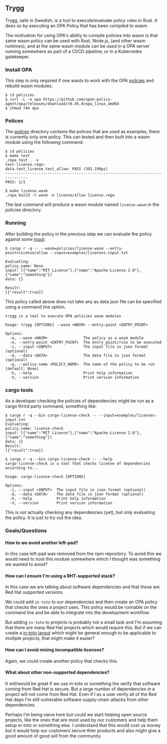 ## Trygg
Trygg, safe in Swedish, is a tool to execute/evaluate policy rules in Rust.
It does so by executing an OPA Policy that has been compiled to wasm.

The motivation for using OPA's ability to compile policies into wasm is that
same wasm policy can be used with Rust, Node.js, (and other wasm runtimes), and
at the same wasm module can be used in a OPA server running somewhere as part of
a CI/CD pipeline, or in a Kubernetes gatekeeper.

### Install OPA
This step is only required if one wants to work with the OPA
[policies](./policies) and rebuild wasm modules.

```console
$ cd policies
$ curl -L -o opa https://github.com/open-policy-agent/opa/releases/download/v0.45.0/opa_linux_amd64
$ chmod 744 opa
```

### Polices
The [polices](./policies) directory contains the polices that are used as
examples, there is currently only one policy. This can tested and then built
into a wasm module using the following command:
```console
$ cd policies
$ make test
./opa test . -v
test-license.rego:
data.test_license.test_allow: PASS (391.199µs)
--------------------------------------------------------------------------------
PASS: 1/1

$ make license.wasm 
./opa build -t wasm -e license/allow license.rego
```
The last command will produce a wasm module named `license.wasm` in the
policies directory.

### Running
After building the policy in the previous step we can evaluate the policy
against some [input](./examples/licenses-input.txt):
```console
$ cargo r -q -- --wasm=policies/license.wasm --entry-point=license/allow --input=examples/licenses-input.txt

Evaluating:
policy_name: None
input: [{"name":"MIT Licence"},{"name":"Apache-License 2.0"},{"name":"something"}]
data: {}

Result:
[{"result":true}]
```

This policy called above does not take any as data json file can be specified
using a command line option. 

```console
trygg is a tool to execute OPA policies wasm modules

Usage: trygg [OPTIONS] --wasm <WASM> --entry-point <ENTRY_POINT>

Options:
  -w, --wasm <WASM>                The policy as a wasm module
  -e, --entry-point <ENTRY_POINT>  The entry_point/rule to be executed
  -i, --input <INPUT>              The input file in json format (optional)
  -d, --data <DATA>                The data file in json format (optional)
  -p, --policy-name <POLICY_NAME>  The name of the policy to be run [default: None]
  -h, --help                       Print help information
  -V, --version                    Print version information
```

### cargo tools
As a developer checking the policies of dependencies might be run as a cargo
thrird party command, something like:
```console
$ cargo r -q --bin cargo-license-check -- --input=examples/licenses-input.txt
Evaluating:
policy_name: license-check
input: [{"name":"MIT Licence"},{"name":"Apache-License 2.0"},{"name":"something"}]
data: {}
Result:
[{"result":true}]
```

```console
$ cargo r -q --bin cargo-license-check -- --help
cargo-license-check is a tool that checks license of dependencies according to...

Usage: cargo-license-check [OPTIONS]

Options:
  -i, --input <INPUT>  The input file in json format (optional)
  -d, --data <DATA>    The data file in json format (optional)
  -h, --help           Print help information
  -V, --version        Print version information
```
This is not actually checking any dependencies (yet), but only evaluating the
policy. It is just to try out the idea.

### Goals/Questions

#### How to we avoid another left-pad?
In this case left-pad was removed from the npm repository. To avoid this we
would need to host this module somewhere which I thought was something we
wanted to avoid?

#### How can I ensure I'm using a RHT-supported stack?
In this case we are talking about software dependencies and that these are Red
Hat supported versions.

We could add `in-toto` to our dependencies and then create an OPA policy that
checks the ones a project uses. This policy would be runnable on the command
line and be able to integrate into the development workflow. 

But adding `in-toto` to projects is probably not a small task and I'm assuming
that there are many Red Hat projects which would require this. But if we can
create a [in-toto layout](https://in-toto.engineering.nyu.edu/)  which might
be general enough to be applicable to multiple projects, that might make it
easier?

#### How can I avoid mixing incompatible licenses?
Again, we could create another policy that checks this.

#### What about other non-supported dependencies?
It will/would be great if we use in-toto or something the verify that software
coming from Red Hat is secure. But a large number of dependencies in a project
will not come from Red Hat. Even if I as a user verify all of the Red Hat deps
I'm still vulnerable software supply-chain attacks from other dependencies.

Perhaps I'm being naive here but could we start helping open source projects,
like the ones that are most used by our customers and help them setup in-toto
or something else. I understand that this would cost us money but it would help
our customers secure thier products and also might give a good amount of good
will from the community.
